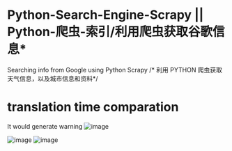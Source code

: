 # Python-Search-Engine-Scrapy || Python-爬虫-索引/利用爬虫获取谷歌信息*
Searching info from Google using Python Scrapy /* 利用 PYTHON 爬虫获取天气信息，以及城市信息和资料*/
# translation time comparation


It would generate warning 
![image](https://user-images.githubusercontent.com/78581470/139853490-b9d70885-76ca-4262-940b-be9c9e92d5eb.png)

![image](https://user-images.githubusercontent.com/78581470/139837992-1a005f6b-f7cc-4b67-aa3c-d52f43a73c79.png)
![image](https://user-images.githubusercontent.com/78581470/139841241-43e91216-5977-4629-b4fa-740de0272cc1.png)

